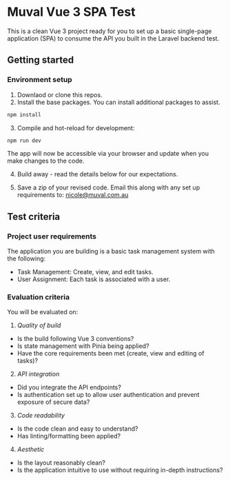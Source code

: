 # Muval Vue 3 SPA Test

This is a clean Vue 3 project ready for you to set up a basic single-page
application (SPA) to consume the API you built in the Laravel backend test.


## Getting started


### Environment setup

1. Downlaod or clone this repos.
2. Install the base packages. You can install additional packages to assist.

```sh
npm install
```

3. Compile and hot-reload for development:
```sh
npm run dev
```

The app will now be accessible via your browser and update when you make
changes to the code.

4. Build away - read the details below for our expectations.

5. Save a zip of your revised code. Email this along with any set up
requirements to: nicole@muval.com.au


## Test criteria

### Project user requirements

The application you are building is a basic task management system with the
following:

* Task Management: Create, view, and edit tasks.
* User Assignment: Each task is associated with a user.


### Evaluation criteria

You will be evaluated on:

1. *Quality of build*
* Is the build following Vue 3 conventions?
* Is state management with Pinia being applied?
* Have the core requirements been met (create, view and editing of tasks)?

2. *API integration*
* Did you integrate the API endpoints?
* Is authentication set up to allow user authentication and prevent exposure
of secure data?

3. *Code readability*
* Is the code clean and easy to understand?
* Has linting/formatting been applied?

4. *Aesthetic*
* Is the layout reasonably clean?
* Is the application intuitive to use without requiring in-depth instructions?

